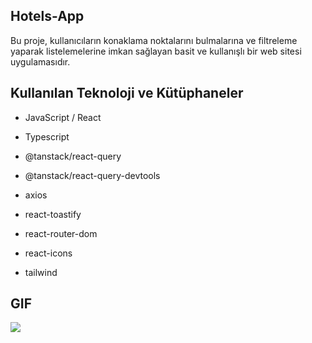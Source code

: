 ## Hotels-App

Bu proje, kullanıcıların konaklama noktalarını bulmalarına ve filtreleme yaparak listelemelerine imkan sağlayan basit ve kullanışlı bir web sitesi uygulamasıdır.

## Kullanılan Teknoloji ve Kütüphaneler

- JavaScript / React

- Typescript

- @tanstack/react-query

- @tanstack/react-query-devtools

- axios

- react-toastify

- react-router-dom

- react-icons

- tailwind

## GIF

![](/frontend/public/hotelsapp.gif)
